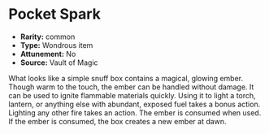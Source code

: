 
# Pocket Spark

* **Rarity:** common
* **Type:** Wondrous item
* **Attunement:** No
* **Source:** Vault of Magic


What looks like a simple snuff box contains a magical, glowing ember. Though warm to the touch, the ember can be handled without damage. It can be used to ignite flammable materials quickly. Using it to light a torch, lantern, or anything else with abundant, exposed fuel takes a bonus action. Lighting any other fire takes an action. The ember is consumed when used. If the ember is consumed, the box creates a new ember at dawn.
